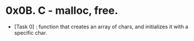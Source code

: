 # 0x0B. C - malloc, free.


- [Task 0] : function that creates an array of chars, and initializes it with a specific char.

